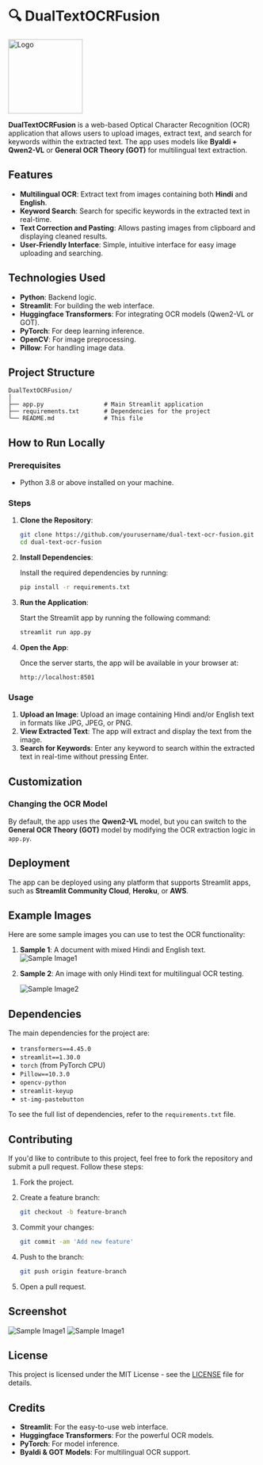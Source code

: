 # 🔍 DualTextOCRFusion
<img src="icon.jpeg" alt="Logo" width="150"/>

**DualTextOCRFusion** is a web-based Optical Character Recognition (OCR) application that allows users to upload images, extract text, and search for keywords within the extracted text. The app uses models like **Byaldi + Qwen2-VL** or **General OCR Theory (GOT)** for multilingual text extraction.

## Features

- **Multilingual OCR**: Extract text from images containing both **Hindi** and **English**.
- **Keyword Search**: Search for specific keywords in the extracted text in real-time.
- **Text Correction and Pasting**: Allows pasting images from clipboard and displaying cleaned results.
- **User-Friendly Interface**: Simple, intuitive interface for easy image uploading and searching.

## Technologies Used

- **Python**: Backend logic.
- **Streamlit**: For building the web interface.
- **Huggingface Transformers**: For integrating OCR models (Qwen2-VL or GOT).
- **PyTorch**: For deep learning inference.
- **OpenCV**: For image preprocessing.
- **Pillow**: For handling image data.

## Project Structure

```
DualTextOCRFusion/
│
├── app.py                 # Main Streamlit application
├── requirements.txt       # Dependencies for the project
└── README.md              # This file
```

## How to Run Locally

### Prerequisites

- Python 3.8 or above installed on your machine.

### Steps

1. **Clone the Repository**:

   ```bash
   git clone https://github.com/yourusername/dual-text-ocr-fusion.git
   cd dual-text-ocr-fusion
   ```

2. **Install Dependencies**:

   Install the required dependencies by running:

   ```bash
   pip install -r requirements.txt
   ```

3. **Run the Application**:

   Start the Streamlit app by running the following command:

   ```bash
   streamlit run app.py
   ```

4. **Open the App**:

   Once the server starts, the app will be available in your browser at:

   ```
   http://localhost:8501
   ```

### Usage

1. **Upload an Image**: Upload an image containing Hindi and/or English text in formats like JPG, JPEG, or PNG.
2. **View Extracted Text**: The app will extract and display the text from the image.
3. **Search for Keywords**: Enter any keyword to search within the extracted text in real-time without pressing Enter.

## Customization

### Changing the OCR Model

By default, the app uses the **Qwen2-VL** model, but you can switch to the **General OCR Theory (GOT)** model by modifying the OCR extraction logic in `app.py`.

## Deployment

The app can be deployed using any platform that supports Streamlit apps, such as **Streamlit Community Cloud**, **Heroku**, or **AWS**.

## Example Images

Here are some sample images you can use to test the OCR functionality:

1. **Sample 1**: A document with mixed Hindi and English text.
   ![Sample Image1](images/sample_image1.jpg)

2. **Sample 2**: An image with only Hindi text for multilingual OCR testing.

   ![Sample Image2](images/sample_image2.jpeg)

## Dependencies

The main dependencies for the project are:

- `transformers==4.45.0`
- `streamlit==1.30.0`
- `torch` (from PyTorch CPU)
- `Pillow==10.3.0`
- `opencv-python`
- `streamlit-keyup`
- `st-img-pastebutton`

To see the full list of dependencies, refer to the `requirements.txt` file.

## Contributing

If you'd like to contribute to this project, feel free to fork the repository and submit a pull request. Follow these steps:

1. Fork the project.
2. Create a feature branch:

   ```bash
   git checkout -b feature-branch
   ```

3. Commit your changes:

   ```bash
   git commit -am 'Add new feature'
   ```

4. Push to the branch:

   ```bash
   git push origin feature-branch
   ```

5. Open a pull request.

## Screenshot
   ![Sample Image1](Screenshot1.png)
   ![Sample Image1](Screenshot2.png)

## License

This project is licensed under the MIT License - see the [LICENSE](LICENSE) file for details.

## Credits

- **Streamlit**: For the easy-to-use web interface.
- **Huggingface Transformers**: For the powerful OCR models.
- **PyTorch**: For model inference.
- **Byaldi & GOT Models**: For multilingual OCR support.